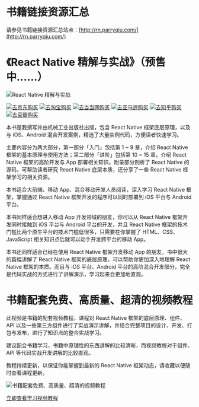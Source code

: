 # 书籍链接资源汇总

请参见书籍链接资源汇总站点：[http://rn.parryqiu.com/](http://rn.parryqiu.com/)

# 《React Native 精解与实战》（预售中......）

![React Native 精解与实战](https://oindk07nf.qnssl.com/book_rn_cover_trans_crop.png?imageView2/2/w/300/q/100)

 <a href="https://search.jd.com/Search?keyword=React%20Native%20%E7%B2%BE%E8%A7%A3%E4%B8%8E%E5%AE%9E%E6%88%98&enc=utf-8&wq=React%20Native%20%E7%B2%BE%E8%A7%A3%E4%B8%8E%E5%AE%9E%E6%88%98&pvid=1e7b3a773195475ca5fa6f9df8cc5591" target="_blank"><img src="https://oindk07nf.qnssl.com/logo_jd.jpg?imageView2/3/w/100/h/60/q/100" alt="去京东购买" /></a>
<a href="https://s.taobao.com/search?initiative_id=tbindexz_20170306&ie=utf8&spm=a21bo.2017.201856-taobao-item.2&sourceId=tb.index&search_type=item&ssid=s5-e&commend=all&imgfile=&q=React+Native+%E7%B2%BE%E8%A7%A3%E4%B8%8E%E5%AE%9E%E6%88%98&suggest=history_1&_input_charset=utf-8&wq=&suggest_query=&source=suggest" target="_blank"><img src="https://oindk07nf.qnssl.com/logo_taobao.jpg?imageView2/3/w/100/h/60/q/100" alt="去淘宝购买" /></a>
<a href="http://search.dangdang.com/?key=React%20Native%20%BE%AB%BD%E2%D3%EB%CA%B5%D5%BD&act=input" target="_blank"><img src="https://oindk07nf.qnssl.com/logo_dangdang.jpg?imageView2/3/w/100/h/60/q/100" alt="去当当网购买" /></a>
<a href="https://www.amazon.cn/s/ref=nb_sb_noss?__mk_zh_CN=%E4%BA%9A%E9%A9%AC%E9%80%8A%E7%BD%91%E7%AB%99&url=search-alias%3Daps&field-keywords=React+Native+%E7%B2%BE%E8%A7%A3%E4%B8%8E%E5%AE%9E%E6%88%98&rh=i%3Aaps%2Ck%3AReact+Native+%E7%B2%BE%E8%A7%A3%E4%B8%8E%E5%AE%9E%E6%88%98" target="_blank"><img src="https://oindk07nf.qnssl.com/logo_amazon.jpg?imageView2/3/w/100/h/60/q/100" alt="去亚马逊购买" /></a>
<a href="https://www.zhihu.com/pub/book/119567387" target="_blank"><img src="https://oindk07nf.qnssl.com/logo_zhihu.png?imageView2/3/w/100/h/60/q/100" alt="去知乎购买" /></a>
<a href="https://read.douban.com/search?q=ReactNative%E7%B2%BE%E8%A7%A3%E4%B8%8E%E5%AE%9E%E6%88%98" target="_blank"><img src="https://oindk07nf.qnssl.com/logo_douban.png?imageView2/3/w/100/h/60/q/100" alt="去豆瓣购买" /></a>

本书是我撰写并由机械工业出版社出版，包含 React Native 框架底层原理，以及与 iOS、Android 混合开发案例，精选了大量实例代码，方便读者快速学习。

主要内容分为两大部分，第一部分「入门」包括第 1 ~ 9 章，介绍 React Native 框架的基本原理与使用方法；第二部分「进阶」包括第 10 ~ 15 章，介绍 React Native 框架的高阶开发与 App 部署相关知识。附录部分剖析了 React Native 的源码，可帮助读者研究 React Native 底层本质，还分享了一些 React Native 框架学习的相关资源。

本书适合大前端、移动 App、混合移动开发人员阅读，深入学习 React Native 框架，掌握通过 React Native 框架开发的程序可以同时部署到 iOS 平台与 Android 平台。

本书同样适合想进入移动 App 开发领域的朋友，你可以从 React Native 框架开发同时接触到 iOS 平台与 Android 平台的开发，并且 React Native 框架的技术门槛比两个原生平台的技术门槛低很多，只需要在你掌握了 HTML、CSS、JavaScript 相关知识点后就可以动手开发跨平台的移动 App。

本书还同样适合已经在使用 React Native 框架开发移动 App 的朋友，书中很大的篇幅讲解了 React Native 框架的底层原理，可以帮助你更加深入地理解 React Native 框架的本质。而且与 iOS 平台、Android 平台的高阶混合开发部分，完全是代码实战的方式进行了讲解演示，学习起来会更加地直观。

# 书籍配套免费、高质量、超清的视频教程
此视频是书籍的配套视频教程，课程对 React Native 框架的底层原理、组件、API 以及一些第三方组件进行了实战演示讲解，并结合完整项目的设计、开发、打包与发布，进行了知识点的整合实战学习。

建议配合书籍学习，书籍中原理性的东西讲解的比较清晰，而视频教程对于组件、API 等代码实战开发讲解的比较直观。

教程持续更新，以保证你能掌握到最新的 React Native 框架动态，请收藏以便随时查看课程更新。

![书籍配套免费、高质量、超清的视频教程](https://oindk07nf.qnssl.com/react-native-video-cover-v7.jpg)

[立即查看学习视频教程](https://devopen.club/course/reactnative)

